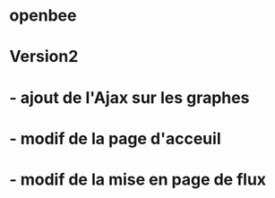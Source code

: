 # openbee
# Version2
# - ajout de l'Ajax sur les graphes
# - modif de la page d'acceuil
# - modif de la mise en page de flux

